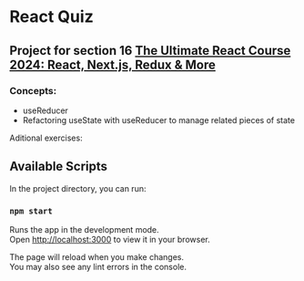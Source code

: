 # React Quiz

## Project for section 16 [The Ultimate React Course 2024: React, Next.js, Redux & More](https://www.udemy.com/course/the-ultimate-react-course/)

### Concepts:

- useReducer
- Refactoring useState with useReducer to manage related pieces of state


Aditional exercises: 


## Available Scripts

In the project directory, you can run:

### `npm start`

Runs the app in the development mode.\
Open [http://localhost:3000](http://localhost:3000) to view it in your browser.

The page will reload when you make changes.\
You may also see any lint errors in the console.
